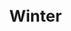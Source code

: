 ---
title: Winter
slug : winter
description: ""
type: intern
members:
    - name : Freya De Corte
      major: Crossmedia-ontwerp
      minor: Photo Design
      academic-year: 2de jaar
thumbnail:
    url: thumb_400x400.png
    alt: ""
    height: 1
    width: 1
    text-color: "172d51"
    background-color: "172d51"
media:
    - url : detail1_DeCorteFreya.png
      type: image
      text: "If you can dream it, we'll learn you how to photoshop it &ndash; GDM"
created: 20/01/2017
order: 18
---